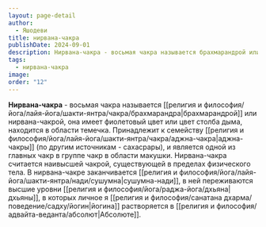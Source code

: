 ```yaml
---
layout: page-detail
author:
  - Яшодеви
title: нирвана-чакра
publishDate: 2024-09-01
description: Нирвана-чакра - восьмая чакра называется брахмарандрой или нирвана-чакрой, она имеет фиолетовый цвет или цвет столба дыма, находится в области темечка. Принадлежит к семейству аджна-чакры (по другим источникам - сахасрары), и является одной из главных чакр в группе чакр в области макушки. Нирвана-чакра считается наивысшей чакрой, существующей в пределах физического тела. В нирвана-чакре заканчивается сушумна-нади, в ней переживаются высшие уровни дхьяны, в которых личное я йогина растворяется в Абсолюте.
tags:
  - нирвана-чакра
image: 
order: "12"
---
```

**Нирвана-чакра** - восьмая чакра называется [[религия и философия/йога/лайя-йога/шакти-янтра/чакра/брахмарандра|брахмарандрой]] или нирвана-чакрой, она имеет фиолетовый цвет или цвет столба дыма, находится в области темечка. Принадлежит к семейству [[религия и философия/йога/лайя-йога/шакти-янтра/чакра/аджна-чакра|аджна-чакры]] (по другим источникам - сахасрары), и является одной из главных чакр в группе чакр в области макушки. Нирвана-чакра считается наивысшей чакрой, существующей в пределах физического тела. В нирвана-чакре заканчивается [[религия и философия/йога/лайя-йога/шакти-янтра/нади/сушумна|сушумна-нади]], в ней переживаются высшие уровни [[религия и философия/йога/раджа-йога/дхьяна|дхьяны]], в которых личное я [[религия и философия/санатана дхарма/поведение/садху/йогин|йогина]] растворяется в [[религия и философия/адвайта-веданта/абсолют|Абсолюте]].

